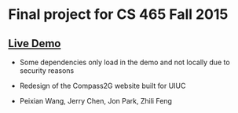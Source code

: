 # Final project for CS 465 Fall 2015

## [Live Demo](https://whorleater.github.io/CS465-Project/)
- Some dependencies only load in the demo and not locally due to security reasons

- Redesign of the Compass2G website built for UIUC
- Peixian Wang, Jerry Chen, Jon Park, Zhili Feng 